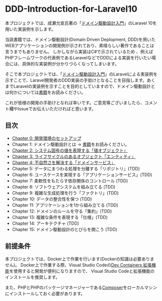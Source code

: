 # DDD-Introduction-for-Laravel10

本プロジェクトでは、成瀬允宣氏著の「[ドメイン駆動設計入門](https://www.amazon.co.jp/%E3%83%89%E3%83%A1%E3%82%A4%E3%83%B3%E9%A7%86%E5%8B%95%E8%A8%AD%E8%A8%88%E5%85%A5%E9%96%80-%E3%83%9C%E3%83%88%E3%83%A0%E3%82%A2%E3%83%83%E3%83%97%E3%81%A7%E3%82%8F%E3%81%8B%E3%82%8B%EF%BC%81%E3%83%89%E3%83%A1%E3%82%A4%E3%83%B3%E9%A7%86%E5%8B%95%E8%A8%AD%E8%A8%88%E3%81%AE%E5%9F%BA%E6%9C%AC-%E6%88%90%E7%80%AC-%E5%85%81%E5%AE%A3-ebook/dp/B082WXZVPC?__mk_ja_JP=%E3%82%AB%E3%82%BF%E3%82%AB%E3%83%8A&crid=2SPIX3DU2EUW2&keywords=%E3%83%89%E3%83%A1%E3%82%A4%E3%83%B3%E9%A7%86%E5%8B%95%E8%A8%AD%E8%A8%88%E5%85%A5%E9%96%80&qid=1686451938&sprefix=%E3%83%89%E3%83%A1%E3%82%A4%E3%83%B3%E9%A7%86%E5%8B%95%E8%A8%AD%E8%A8%88%E3%81%AB%E3%82%85%E3%81%86%E3%82%82n%2Caps%2C700&sr=8-1&linkCode=ll1&tag=reirev0e-22&linkId=921753cd089b48613204b35f1d241358&language=ja_JP&ref_=as_li_ss_tl)」のLaravel 10を用いた実装例を示します。

当該書籍では、ドメイン駆動設計(Domain Driven Deplopment, DDD)を用いたWEBアプリケーションの開発例が示されており、素晴らしい著作であることは言うまでもありません。
しかしながら実装はC#で示されているため
、例えばPHPフレームワークの代表例であるLaravelなどでDDDによる実装を行いたい場合には、具体的な実装例が分かりづらくなってしまいます。

そこで本プロジェクトでは、「[ドメイン駆動設計入門](https://www.amazon.co.jp/%E3%83%89%E3%83%A1%E3%82%A4%E3%83%B3%E9%A7%86%E5%8B%95%E8%A8%AD%E8%A8%88%E5%85%A5%E9%96%80-%E3%83%9C%E3%83%88%E3%83%A0%E3%82%A2%E3%83%83%E3%83%97%E3%81%A7%E3%82%8F%E3%81%8B%E3%82%8B%EF%BC%81%E3%83%89%E3%83%A1%E3%82%A4%E3%83%B3%E9%A7%86%E5%8B%95%E8%A8%AD%E8%A8%88%E3%81%AE%E5%9F%BA%E6%9C%AC-%E6%88%90%E7%80%AC-%E5%85%81%E5%AE%A3-ebook/dp/B082WXZVPC?__mk_ja_JP=%E3%82%AB%E3%82%BF%E3%82%AB%E3%83%8A&crid=2SPIX3DU2EUW2&keywords=%E3%83%89%E3%83%A1%E3%82%A4%E3%83%B3%E9%A7%86%E5%8B%95%E8%A8%AD%E8%A8%88%E5%85%A5%E9%96%80&qid=1686451938&sprefix=%E3%83%89%E3%83%A1%E3%82%A4%E3%83%B3%E9%A7%86%E5%8B%95%E8%A8%AD%E8%A8%88%E3%81%AB%E3%82%85%E3%81%86%E3%82%82n%2Caps%2C700&sr=8-1&linkCode=ll1&tag=reirev0e-22&linkId=921753cd089b48613204b35f1d241358&language=ja_JP&ref_=as_li_ss_tl)」のLaravelによる実装例を示すことで、Laravel開発者のDDD実装の手助けとなることを目指します。あくまでLaravelの実装例を示すことを目的としていますので、ドメイン駆動設計とは何かについては[書籍](https://www.amazon.co.jp/%E3%83%89%E3%83%A1%E3%82%A4%E3%83%B3%E9%A7%86%E5%8B%95%E8%A8%AD%E8%A8%88%E5%85%A5%E9%96%80-%E3%83%9C%E3%83%88%E3%83%A0%E3%82%A2%E3%83%83%E3%83%97%E3%81%A7%E3%82%8F%E3%81%8B%E3%82%8B%EF%BC%81%E3%83%89%E3%83%A1%E3%82%A4%E3%83%B3%E9%A7%86%E5%8B%95%E8%A8%AD%E8%A8%88%E3%81%AE%E5%9F%BA%E6%9C%AC-%E6%88%90%E7%80%AC-%E5%85%81%E5%AE%A3-ebook/dp/B082WXZVPC?__mk_ja_JP=%E3%82%AB%E3%82%BF%E3%82%AB%E3%83%8A&crid=2SPIX3DU2EUW2&keywords=%E3%83%89%E3%83%A1%E3%82%A4%E3%83%B3%E9%A7%86%E5%8B%95%E8%A8%AD%E8%A8%88%E5%85%A5%E9%96%80&qid=1686451938&sprefix=%E3%83%89%E3%83%A1%E3%82%A4%E3%83%B3%E9%A7%86%E5%8B%95%E8%A8%AD%E8%A8%88%E3%81%AB%E3%82%85%E3%81%86%E3%82%82n%2Caps%2C700&sr=8-1&linkCode=ll1&tag=reirev0e-22&linkId=921753cd089b48613204b35f1d241358&language=ja_JP&ref_=as_li_ss_tl)をお読みください。

これが皆様の開発の手助けとなれば幸いです。ご意見等ございましたら、コメント欄やIssueでお伝えいただければと思います。

## 目次

- [Chapter 0: 開発環境のセットアップ](/docs/chapter0.md)
- Chapter 1: ドメイン駆動設計とは -> [書籍](https://www.amazon.co.jp/%E3%83%89%E3%83%A1%E3%82%A4%E3%83%B3%E9%A7%86%E5%8B%95%E8%A8%AD%E8%A8%88%E5%85%A5%E9%96%80-%E3%83%9C%E3%83%88%E3%83%A0%E3%82%A2%E3%83%83%E3%83%97%E3%81%A7%E3%82%8F%E3%81%8B%E3%82%8B%EF%BC%81%E3%83%89%E3%83%A1%E3%82%A4%E3%83%B3%E9%A7%86%E5%8B%95%E8%A8%AD%E8%A8%88%E3%81%AE%E5%9F%BA%E6%9C%AC-%E6%88%90%E7%80%AC-%E5%85%81%E5%AE%A3-ebook/dp/B082WXZVPC?__mk_ja_JP=%E3%82%AB%E3%82%BF%E3%82%AB%E3%83%8A&crid=2SPIX3DU2EUW2&keywords=%E3%83%89%E3%83%A1%E3%82%A4%E3%83%B3%E9%A7%86%E5%8B%95%E8%A8%AD%E8%A8%88%E5%85%A5%E9%96%80&qid=1686451938&sprefix=%E3%83%89%E3%83%A1%E3%82%A4%E3%83%B3%E9%A7%86%E5%8B%95%E8%A8%AD%E8%A8%88%E3%81%AB%E3%82%85%E3%81%86%E3%82%82n%2Caps%2C700&sr=8-1&linkCode=ll1&tag=reirev0e-22&linkId=921753cd089b48613204b35f1d241358&language=ja_JP&ref_=as_li_ss_tl)をお読みください。
- [Chapter 2: システム固有の値を表現する「値オブジェクト」](/docs/chapter2.md)
- [Chapter 3: ライフサイクルのあるオブジェクト「エンティティ」](/docs/chapter3.md)
- [Chapter 4: 不自然さを解決する「ドメインサービス」](/docs/chapter4.md)
- Chapter 5: データにまつわる処理を分離する「リポジトリ」(TDD)
- Chapter 6: ユースケースを実現する「アプリケーションサービス」(TDD)
- Chapter 7: 柔軟性をもたらす依存関係のコントロール (TDD)
- Chapter 8: ソフトウェアシステムを組み立てる (TDD)
- Chapter 9: 複雑な生成処理を行う「ファクトリ」(TDD)
- Chapter 10: データの整合性を保つ (TDD)
- Chapter 11: アプリケーションを1から組み立てる (TDD)
- Chapter 12: ドメインのルールを守る「集約」(TDD)
- Chapter 13: 複雑な条件を表現する「仕様」(TDD)
- Chapter 14: アーキテクチャ (TDD)
- Chapter 15: ドメイン駆動設計のとびらを開こう (TDD)

## 前提条件

本プロジェクトでは、Docker上で作業を行います(Dockerの知識は必要ありません)。
Docker上で作業する際、Visual Studio Codeの[Dev Containers 拡張機能](https://marketplace.visualstudio.com/items?itemName=ms-vscode-remote.remote-containers)を使用すると開発が便利になりますので、
Visual Studio Codeと拡張機能のインストールを推奨します。

また、PHPとPHPのパッケージマネージャーである[Composer](https://getcomposer.org/)をローカルマシンにインストールしておく必要があります。
